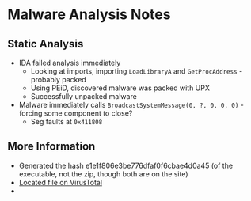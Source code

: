 # Malware Analysis Notes

## Static Analysis
- IDA failed analysis immediately
  - Looking at imports, importing `LoadLibraryA` and `GetProcAddress` - probably packed
  - Using PEiD, discovered malware was packed with UPX
  - Successfully unpacked malware
- Malware immediately calls `BroadcastSystemMessage(0, ?, 0, 0, 0)` - forcing some component to close?
  - Seg faults at `0x411808`

## More Information
- Generated the hash e1e1f806e3be776dfaf0f6cbae4d0a45 (of the executable, not the zip, though both are on the site)
- [Located file on VirusTotal](https://www.virustotal.com/en/file/da1488b16630790d0bf937d1d53e0edba13c4314b7b24c59ff5fbf27f026d989/analysis/)
- 
